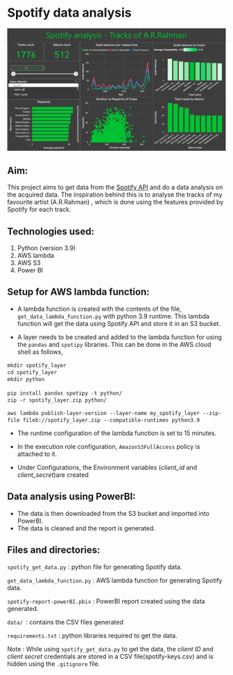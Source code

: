 # Spotify data analysis

![Dashboard sample image](Dashboard_sample.png)

## Aim:

This project aims to get data from the [Spotify API](https://developer.spotify.com/documentation/web-api) and do a data analysis on the acquired data. The inspiration behind this is to analyse the tracks of my favourite artist (A.R.Rahman) , which is done using the features provided by Spotify for each track.

 

## Technologies used:

1. Python (version 3.9)
2. AWS lambda
3. AWS S3 
4. Power BI



## Setup for AWS lambda function:
- A lambda function is created with the contents of the file, ```get_data_lambda_function.py``` with python 3.9 runtime. This lambda function will get the data using Spotify API and store it in an S3 bucket.

- A layer needs to be created and added to the lambda function for using the ```pandas``` and ```spotipy``` libraries. This can be done in the AWS cloud shell as follows,

```
mkdir spotify_layer
cd spotify_layer
mkdir python

pip install pandas spotipy -t python/
zip -r spotify_layer.zip python/
```
```
aws lambda publish-layer-version --layer-name my_spotify_layer --zip-file fileb://spotify_layer.zip --compatible-runtimes python3.9
```

- The runtime configuration of the lambda function is set to 15 minutes.

- In the execution role configuration, ```AmazonS3FullAccess```  policy is attached to it. 

- Under Configurations, the Environment variables (*client_id* and *client_secret*)are created 


## Data analysis using PowerBI:

- The data is then downloaded from the S3 bucket and imported into PowerBI.
- The data is cleaned and the report is generated.


## Files and directories:

```spotify_get_data.py``` : python file for generating Spotify data.

```get_data_lambda_function.py``` : AWS lambda function for generating Spotify data.

```spotify-report-powerBI.pbix``` : PowerBI report created using the data generated.

```data/ ```: contains the CSV files generated 

```requirements.txt``` : python libraries required to get the data.



Note : While using ```spotify_get_data.py``` to get the data, the *client ID* and *client secret* credentials are stored in a CSV file(spotify-keys.csv) and is hidden using the ```.gitignore``` file.